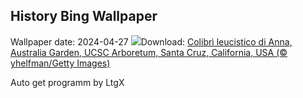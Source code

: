 ## History Bing Wallpaper
Wallpaper date: 2024-04-27
![](https://www.bing.com/th?id=OHR.LeucisticHummingbird_IT-IT7331627780_UHD.jpg&w=1000)Download: [Colibrì leucistico di Anna, Australia Garden, UCSC Arboretum, Santa Cruz, California, USA (© yhelfman/Getty Images)](https://www.bing.com/th?id=OHR.LeucisticHummingbird_IT-IT7331627780_UHD.jpg)

Auto get programm by LtgX
